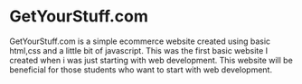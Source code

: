 # GetYourStuff.com
GetYourStuff.com is a simple ecommerce website created using basic html,css and a little bit of javascript.  This was the first basic website I created when i was just starting with web development.  This website will be beneficial for those students who want to start with web development.

